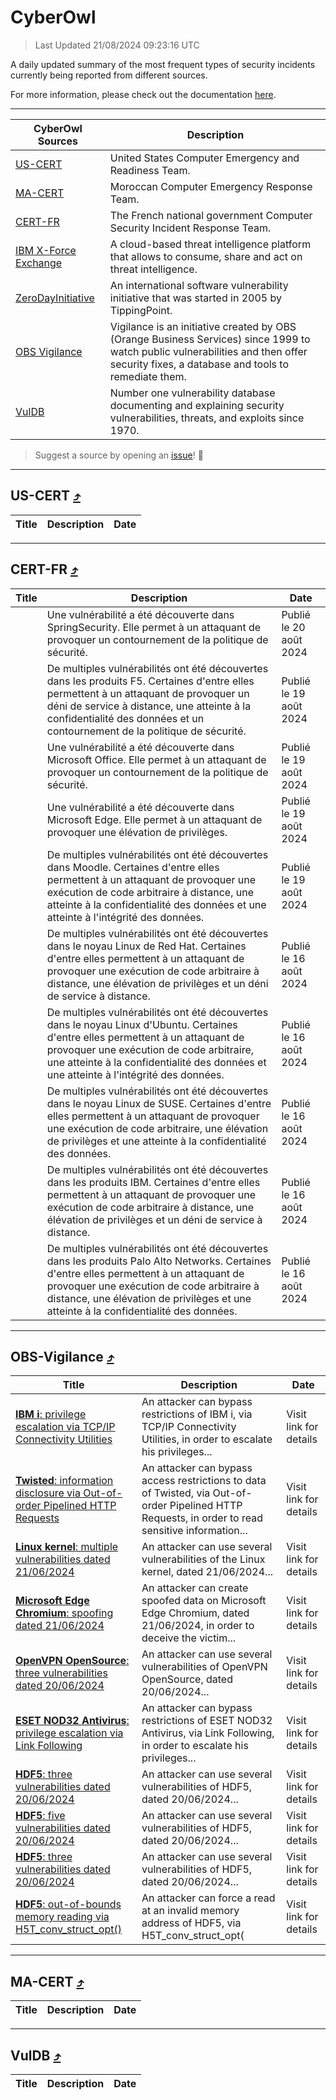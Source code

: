 
 <div id='top'></div>

# CyberOwl

 > Last Updated 21/08/2024 09:23:16 UTC
 
 A daily updated summary of the most frequent types of security incidents currently being reported from different sources.
 
 For more information, please check out the documentation [here](./docs/README.md).
 
 ---
 |CyberOwl Sources|Description|
 |---|---|
 |[US-CERT](#us-cert-arrow_heading_up)|United States Computer Emergency and Readiness Team.|
 |[MA-CERT](#ma-cert-arrow_heading_up)|Moroccan Computer Emergency Response Team.|
 |[CERT-FR](#cert-fr-arrow_heading_up)|The French national government Computer Security Incident Response Team.|
 |[IBM X-Force Exchange](#ibmcloud-arrow_heading_up)|A cloud-based threat intelligence platform that allows to consume, share and act on threat intelligence.|
 |[ZeroDayInitiative](#zerodayinitiative-arrow_heading_up)|An international software vulnerability initiative that was started in 2005 by TippingPoint.|
 |[OBS Vigilance](#obs-vigilance-arrow_heading_up)|Vigilance is an initiative created by OBS (Orange Business Services) since 1999 to watch public vulnerabilities and then offer security fixes, a database and tools to remediate them.|
 |[VulDB](#vuldb-arrow_heading_up)|Number one vulnerability database documenting and explaining security vulnerabilities, threats, and exploits since 1970.|
 
 > Suggest a source by opening an [issue](https://github.com/karimhabush/cyberowl/issues)! :raised_hands:
 ---

## US-CERT [:arrow_heading_up:](#cyberowl)

 |Title|Description|Date|
 |---|---|---|
 
 ---

## CERT-FR [:arrow_heading_up:](#cyberowl)

 |Title|Description|Date|
 |---|---|---|
 |[](https://www.cert.ssi.gouv.fr/avis/CERTFR-2024-AVI-0700/)|Une vulnérabilité a été découverte dans SpringSecurity. Elle permet à un attaquant de provoquer un contournement de la politique de sécurité.|Publié le 20 août 2024|
 |[](https://www.cert.ssi.gouv.fr/avis/CERTFR-2024-AVI-0699/)|De multiples vulnérabilités ont été découvertes dans les produits F5. Certaines d'entre elles permettent à un attaquant de provoquer un déni de service à distance, une atteinte à la confidentialité des données et un contournement de la politique de sécurité.|Publié le 19 août 2024|
 |[](https://www.cert.ssi.gouv.fr/avis/CERTFR-2024-AVI-0698/)|Une vulnérabilité a été découverte dans Microsoft Office. Elle permet à un attaquant de provoquer un contournement de la politique de sécurité.|Publié le 19 août 2024|
 |[](https://www.cert.ssi.gouv.fr/avis/CERTFR-2024-AVI-0697/)|Une vulnérabilité a été découverte dans Microsoft Edge. Elle permet à un attaquant de provoquer une élévation de privilèges.|Publié le 19 août 2024|
 |[](https://www.cert.ssi.gouv.fr/avis/CERTFR-2024-AVI-0696/)|De multiples vulnérabilités ont été découvertes dans Moodle. Certaines d'entre elles permettent à un attaquant de provoquer une exécution de code arbitraire à distance, une atteinte à la confidentialité des données et une atteinte à l'intégrité des données.|Publié le 19 août 2024|
 |[](https://www.cert.ssi.gouv.fr/avis/CERTFR-2024-AVI-0695/)|De multiples vulnérabilités ont été découvertes dans le noyau Linux de Red Hat. Certaines d'entre elles permettent à un attaquant de provoquer une exécution de code arbitraire à distance, une élévation de privilèges et un déni de service à distance.|Publié le 16 août 2024|
 |[](https://www.cert.ssi.gouv.fr/avis/CERTFR-2024-AVI-0694/)|De multiples vulnérabilités ont été découvertes dans le noyau Linux d'Ubuntu. Certaines d'entre elles permettent à un attaquant de provoquer une exécution de code arbitraire, une atteinte à la confidentialité des données et une atteinte à l'intégrité des données.|Publié le 16 août 2024|
 |[](https://www.cert.ssi.gouv.fr/avis/CERTFR-2024-AVI-0693/)|De multiples vulnérabilités ont été découvertes dans le noyau Linux de SUSE. Certaines d'entre elles permettent à un attaquant de provoquer une exécution de code arbitraire, une élévation de privilèges et une atteinte à la confidentialité des données.|Publié le 16 août 2024|
 |[](https://www.cert.ssi.gouv.fr/avis/CERTFR-2024-AVI-0692/)|De multiples vulnérabilités ont été découvertes dans les produits IBM. Certaines d'entre elles permettent à un attaquant de provoquer une exécution de code arbitraire à distance, une élévation de privilèges et un déni de service à distance.|Publié le 16 août 2024|
 |[](https://www.cert.ssi.gouv.fr/avis/CERTFR-2024-AVI-0691/)|De multiples vulnérabilités ont été découvertes dans les produits Palo Alto Networks. Certaines d'entre elles permettent à un attaquant de provoquer une exécution de code arbitraire à distance, une élévation de privilèges et une atteinte à la confidentialité des données.|Publié le 16 août 2024|
 
 ---

## OBS-Vigilance [:arrow_heading_up:](#cyberowl)

 |Title|Description|Date|
 |---|---|---|
 |[<a href="https://vigilance.fr/vulnerability/IBM-i-privilege-escalation-via-TCP-IP-Connectivity-Utilities-44568" class="noirorange"><b>IBM i</b>: privilege escalation via TCP/IP Connectivity Utilities</a>](https://vigilance.fr/vulnerability/IBM-i-privilege-escalation-via-TCP-IP-Connectivity-Utilities-44568)|An attacker can bypass restrictions of IBM i, via TCP/IP Connectivity Utilities, in order to escalate his privileges...|Visit link for details|
 |[<a href="https://vigilance.fr/vulnerability/Twisted-information-disclosure-via-Out-of-order-Pipelined-HTTP-Requests-44860" class="noirorange"><b>Twisted</b>: information disclosure via Out-of-order Pipelined HTTP Requests</a>](https://vigilance.fr/vulnerability/Twisted-information-disclosure-via-Out-of-order-Pipelined-HTTP-Requests-44860)|An attacker can bypass access restrictions to data of Twisted, via Out-of-order Pipelined HTTP Requests, in order to read sensitive information...|Visit link for details|
 |[<a href="https://vigilance.fr/vulnerability/Linux-kernel-multiple-vulnerabilities-dated-21-06-2024-44567" class="noirorange"><b>Linux kernel</b>: multiple vulnerabilities dated 21/06/2024</a>](https://vigilance.fr/vulnerability/Linux-kernel-multiple-vulnerabilities-dated-21-06-2024-44567)|An attacker can use several vulnerabilities of the Linux kernel, dated 21/06/2024...|Visit link for details|
 |[<a href="https://vigilance.fr/vulnerability/Microsoft-Edge-Chromium-spoofing-dated-21-06-2024-44566" class="noirorange"><b>Microsoft Edge Chromium</b>: spoofing dated 21/06/2024</a>](https://vigilance.fr/vulnerability/Microsoft-Edge-Chromium-spoofing-dated-21-06-2024-44566)|An attacker can create spoofed data on Microsoft Edge Chromium, dated 21/06/2024, in order to deceive the victim...|Visit link for details|
 |[<a href="https://vigilance.fr/vulnerability/OpenVPN-OpenSource-three-vulnerabilities-dated-20-06-2024-44564" class="noirorange"><b>OpenVPN OpenSource</b>: three vulnerabilities dated 20/06/2024</a>](https://vigilance.fr/vulnerability/OpenVPN-OpenSource-three-vulnerabilities-dated-20-06-2024-44564)|An attacker can use several vulnerabilities of OpenVPN OpenSource, dated 20/06/2024...|Visit link for details|
 |[<a href="https://vigilance.fr/vulnerability/ESET-NOD32-Antivirus-privilege-escalation-via-Link-Following-44562" class="noirorange"><b>ESET NOD32 Antivirus</b>: privilege escalation via Link Following</a>](https://vigilance.fr/vulnerability/ESET-NOD32-Antivirus-privilege-escalation-via-Link-Following-44562)|An attacker can bypass restrictions of ESET NOD32 Antivirus, via Link Following, in order to escalate his privileges...|Visit link for details|
 |[<a href="https://vigilance.fr/vulnerability/HDF5-three-vulnerabilities-dated-20-06-2024-44561" class="noirorange"><b>HDF5</b>: three vulnerabilities dated 20/06/2024</a>](https://vigilance.fr/vulnerability/HDF5-three-vulnerabilities-dated-20-06-2024-44561)|An attacker can use several vulnerabilities of HDF5, dated 20/06/2024...|Visit link for details|
 |[<a href="https://vigilance.fr/vulnerability/HDF5-five-vulnerabilities-dated-20-06-2024-44560" class="noirorange"><b>HDF5</b>: five vulnerabilities dated 20/06/2024</a>](https://vigilance.fr/vulnerability/HDF5-five-vulnerabilities-dated-20-06-2024-44560)|An attacker can use several vulnerabilities of HDF5, dated 20/06/2024...|Visit link for details|
 |[<a href="https://vigilance.fr/vulnerability/HDF5-three-vulnerabilities-dated-20-06-2024-44559" class="noirorange"><b>HDF5</b>: three vulnerabilities dated 20/06/2024</a>](https://vigilance.fr/vulnerability/HDF5-three-vulnerabilities-dated-20-06-2024-44559)|An attacker can use several vulnerabilities of HDF5, dated 20/06/2024...|Visit link for details|
 |[<a href="https://vigilance.fr/vulnerability/HDF5-out-of-bounds-memory-reading-via-H5T-conv-struct-opt-44558" class="noirorange"><b>HDF5</b>: out-of-bounds memory reading via H5T_conv_struct_opt(<wbr>)</wbr></a>](https://vigilance.fr/vulnerability/HDF5-out-of-bounds-memory-reading-via-H5T-conv-struct-opt-44558)|An attacker can force a read at an invalid memory address of HDF5, via H5T_conv_struct_opt(|Visit link for details|
 
 ---

## MA-CERT [:arrow_heading_up:](#cyberowl)

 |Title|Description|Date|
 |---|---|---|
 
 ---

## VulDB [:arrow_heading_up:](#cyberowl)

 |Title|Description|Date|
 |---|---|---|
 